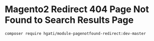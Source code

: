 # Magento2 Redirect 404 Page Not Found to Search Results Page

```
composer require hgati/module-pagenotfound-redirect:dev-master
```